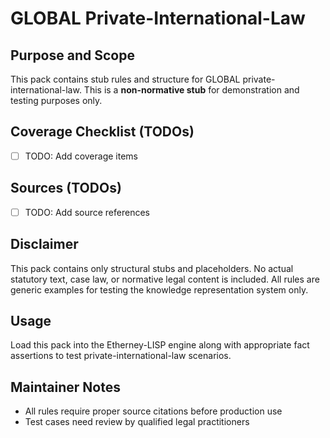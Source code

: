 # GLOBAL Private-International-Law

## Purpose and Scope

This pack contains stub rules and structure for GLOBAL private-international-law. This is a **non-normative stub** for demonstration and testing purposes only.

## Coverage Checklist (TODOs)

- [ ] TODO: Add coverage items

## Sources (TODOs)

- [ ] TODO: Add source references

## Disclaimer

This pack contains only structural stubs and placeholders. No actual statutory text, case law, or normative legal content is included. All rules are generic examples for testing the knowledge representation system only.

## Usage

Load this pack into the Etherney-LISP engine along with appropriate fact assertions to test private-international-law scenarios.

## Maintainer Notes

- All rules require proper source citations before production use
- Test cases need review by qualified legal practitioners
